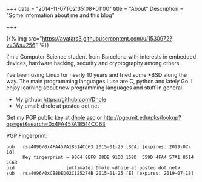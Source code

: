 +++
date = "2014-11-07T02:35:08+01:00"
title = "About"
Description = "Some information about me and this blog"

+++

{{% img src="https://avatars3.githubusercontent.com/u/1530972?v=3&s=256" %}}

I'm a Computer Science student from Barcelona with interests in embedded devices, 
hardware hacking, security and cryptography among others.

I've been using Linux for nearly 10 years and tried some *BSD along the way. The
main programming languages I use are C, python and lately Go. I enjoy learning 
about new programming languages and stuff in general.

- My github: https://github.com/Dhole
- My email: dhole at posteo dot net

Get my PGP public key at [dhole.asc](/dhole.asc) or http://pgp.mit.edu/pks/lookup?op=get&search=0x4FA457A18514CC63 

PGP Fingerprint:
```
pub   rsa4096/0x4FA457A18514CC63 2015-01-25 [SCA] [expires: 2019-07-18]
      Key fingerprint = 9BC4 8EF8 08DB 91DD 158D  559D 4FA4 57A1 8514 CC63
uid                   [ultimate] Dhole <dhole at posteo dot net>
sub   rsa4096/0xCB8DED02C125274B 2015-01-25 [E] [expires: 2019-07-18]
````
